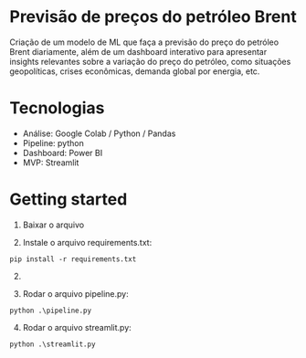 # Previsão de preços do petróleo Brent

Criação de um modelo de ML que faça a previsão do preço do petróleo Brent diariamente, além de um dashboard interativo para apresentar insights relevantes sobre a variação do preço do petróleo, como situações geopolíticas, crises econômicas, demanda global por energia, etc.

# Tecnologias
* Análise: Google Colab / Python / Pandas
* Pipeline: python
* Dashboard: Power BI
* MVP: Streamlit

# Getting started

1. Baixar o arquivo

3. Instale o arquivo requirements.txt:

`pip install -r requirements.txt`

2. 

3. Rodar o arquivo pipeline.py:

`python .\pipeline.py`

4. Rodar o arquivo streamlit.py:

`python .\streamlit.py`
